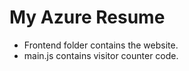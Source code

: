 # My Azure Resume

- Frontend folder contains the website.
- main.js contains visitor counter code.
